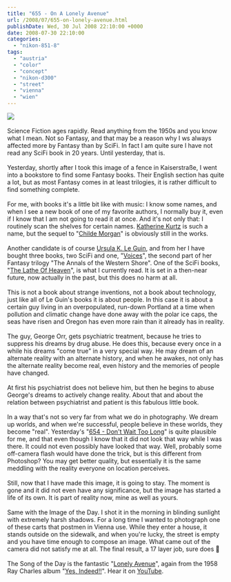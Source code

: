 ```yaml
---
title: "655 - On A Lonely Avenue"
url: /2008/07/655-on-lonely-avenue.html
publishDate: Wed, 30 Jul 2008 22:10:00 +0000
date: 2008-07-30 22:10:00
categories: 
  - "nikon-851-8"
tags: 
  - "austria"
  - "color"
  - "concept"
  - "nikon-d300"
  - "street"
  - "vienna"
  - "wien"
---
```

<a href="https://d25zfm9zpd7gm5.cloudfront.net/1200x1200/2008/20080729_081328_ps.jpg" target="_blank"><img src="https://d25zfm9zpd7gm5.cloudfront.net/0600x0600/2008/20080729_081328_ps.jpg"/></a><br/><br/>Science Fiction ages rapidly. Read anything from the 1950s and you know what I mean. Not so Fantasy, and that may be a reason why I ws always affected more by Fantasy than by SciFi. In fact I am quite sure I have not read any SciFi book in 20 years. Until yesterday, that is.<br/><br/><a href="https://d25zfm9zpd7gm5.cloudfront.net/1200x1200/2008/20080729_171045_ps.jpg" target="_blank"><img alt="" border="0" src="https://d25zfm9zpd7gm5.cloudfront.net/0150x0150/2008/20080729_171045_ps.jpg" style="margin: 0pt 0px 0pt 10px; float: right;"/></a> Yesterday, shortly after I took this image of a fence in Kaiserstraße, I went into a bookstore to find some Fantasy books. Their English section has quite a lot, but as most Fantasy comes in at least trilogies, it is rather difficult to find something complete.<br/><br/>For me, with books it's a little bit like with music: I know some names, and when I see a new book of one of my favorite authors, I normally buy it, even if I know that I am not going to read it at once. And it's not only that: I routinely scan the shelves for certain names. <a href="http://www.deryni.net/" target="_blank">Katherine Kurtz</a> is such a name, but the sequel to "<a href="http://www.amazon.com/Childe-Morgan-Katherine-Kurtz/dp/B000RW9DKY" target="_blank">Childe Morgan</a>" is obviously still in the works.<br/><br/>Another candidate is of course <a href="http://www.ursulakleguin.com/" target="_blank">Ursula K. Le Guin</a>, and from her I have bought three books, two SciFi and one, "<a href="http://www.amazon.com/Voices-Annals-Western-Shore-Ursula/dp/0152056785" target="_blank">Voices</a>", the second part of her Fantasy trilogy "The Annals of the Western Shore". One of the SciFi books, "<a href="http://www.amazon.com/Lathe-Heaven-Ursula-K-Guin/dp/1416556966" target="_blank">The Lathe Of Heaven</a>", is what I currently read. It is set in a then-near future, now actually in the past, but this does no harm at all.<br/><br/>This is not a book about strange inventions, not a book about technology, just like all of Le Guin's books it is about people. In this case it is about a certain guy living in an overpopulated, run-down Portland at a time when pollution and climatic change have done away with the polar ice caps, the seas have risen and Oregon has even more rain than it already has in reality.<br/><br/>The guy, George Orr, gets psychiatric treatment, because he tries to suppress his dreams by drug abuse. He does this, because every once in a while his dreams "come true" in a very special way. He may dream of an alternate reality with an alternate history, and when he awakes, not only has the alternate reality become real, even history and the memories of people have changed.<br/><br/>At first his psychiatrist does not believe him, but then he begins to abuse George's dreams to actively change reality. About that and about the relation between psychiatrist and patient is this fabulous little book.<br/><br/>In a way that's not so very far from what we do in photography. We dream up worlds, and when we're successful, people believe in these worlds, they become "real". Yesterday's "<a href="/2008/07/654-dont-wait-too-long.html" target="_blank">654 - Don't Wait Too Long</a>" is quite plausible for me, and that even though I know that it did not look that way while I was there. It could not even possibly have looked that way. Well, probably some off-camera flash would have done the trick, but is this different from Photoshop? You may get better quality, but essentially it is the same meddling with the reality everyone on location perceives.<br/><br/>Still, now that I have made this image, it is going to stay. The moment is gone and it did not even have any significance, but the image has started a life of its own. It is part of reality now, mine as well as yours.<br/><br/>Same with the Image of the Day. I shot it in the morning in blinding sunlight with extremely harsh shadows. For a long time I wanted to photograph one of these carts that postmen in Vienna use. While they enter a house, it stands outside on the sidewalk, and when you're lucky, the street is empty and you have time enough to compose an image. What came out of the camera did not satisfy me at all. The final result, a 17 layer job, sure does 🙂 <br/><br/>The Song of the Day is the fantastic "<a href="http://www.stlyrics.com/lyrics/thedivinesecretsoftheya-yasisterhood/lonelyavenue.htm" target="_blank">Lonely Avenue</a>", again from the 1958 Ray Charles album "<a href="http://www.amazon.com/Yes-Indeed-Ray-Charles/dp/B0007KVDGS" target="_blank">Yes, Indeed!!</a>". Hear it on <a href="http://www.youtube.com/watch?v=e9y6RbRk9ZQ" target="_blank">YouTube</a>.
